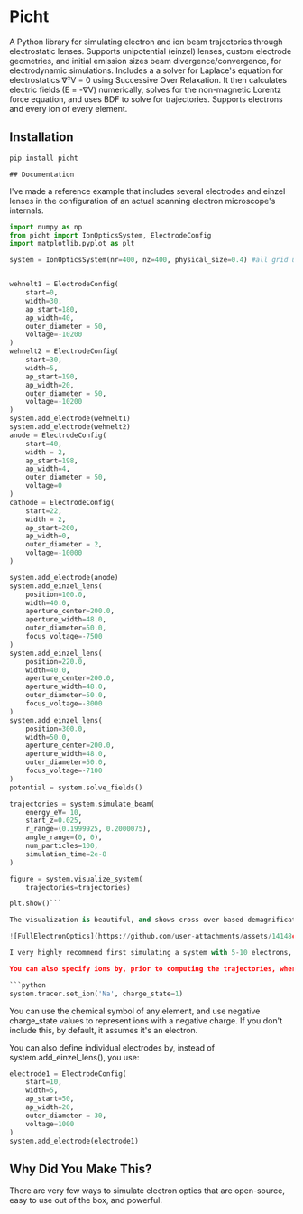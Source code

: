 # Picht

A Python library for simulating electron and ion beam trajectories through electrostatic lenses. Supports unipotential (einzel) lenses, custom electrode geometries, and initial emission sizes beam divergence/convergence, for electrodynamic simulations. Includes a a solver for Laplace's equation for electrostatics ∇²V = 0 using Successive Over Relaxation. It then calculates electric fields (E = -∇V) numerically, solves for the non-magnetic Lorentz force equation, and uses BDF to solve for trajectories. Supports electrons and every ion of every element.

## Installation
```bash
pip install picht
```

    ## Documentation

I've made a reference example that includes several electrodes and einzel lenses in the configuration of an actual scanning electron microscope's internals. 

```python
import numpy as np
from picht import IonOpticsSystem, ElectrodeConfig
import matplotlib.pyplot as plt

system = IonOpticsSystem(nr=400, nz=400, physical_size=0.4) #all grid units are in mm.


wehnelt1 = ElectrodeConfig(
    start=0,
    width=30,
    ap_start=180,
    ap_width=40,
    outer_diameter = 50,
    voltage=-10200
)
wehnelt2 = ElectrodeConfig(
    start=30,
    width=5,
    ap_start=190,
    ap_width=20,
    outer_diameter = 50,
    voltage=-10200
)
system.add_electrode(wehnelt1)
system.add_electrode(wehnelt2)
anode = ElectrodeConfig(
    start=40,
    width = 2,
    ap_start=198,
    ap_width=4,
    outer_diameter = 50,
    voltage=0
)
cathode = ElectrodeConfig(
    start=22,
    width = 2,
    ap_start=200,
    ap_width=0,
    outer_diameter = 2,
    voltage=-10000
)

system.add_electrode(anode)
system.add_einzel_lens(
    position=100.0,
    width=40.0,
    aperture_center=200.0,
    aperture_width=48.0,
    outer_diameter=50.0,
    focus_voltage=-7500
)
system.add_einzel_lens(
    position=220.0,
    width=40.0,
    aperture_center=200.0,
    aperture_width=48.0,
    outer_diameter=50.0,
    focus_voltage=-8000
)
system.add_einzel_lens(
    position=300.0,
    width=50.0,
    aperture_center=200.0,
    aperture_width=48.0,
    outer_diameter=50.0,
    focus_voltage=-7100
)
potential = system.solve_fields()

trajectories = system.simulate_beam(
    energy_eV= 10,  
    start_z=0.025,
    r_range=(0.1999925, 0.2000075),
    angle_range=(0, 0),
    num_particles=100,
    simulation_time=2e-8
)

figure = system.visualize_system(
    trajectories=trajectories)

plt.show()```

The visualization is beautiful, and shows cross-over based demagnification of spherical aberrations, like in real-world electrostatic lenses. In other words, the 'thickness' of the focal point reduces, until the last focal point, which is the thinnest. However, rogue electrons do increase in every crossover, which is also indicative of real-life systems. Apertures are used to mitigate this. 

![FullElectronOptics](https://github.com/user-attachments/assets/14148cd5-3fac-41ae-9801-5afd87e06fbd)

I very highly recommend first simulating a system with 5-10 electrons, and when you're satisfied with how the beam optics looks like, increase the number of electrons to get a more accurate image. The former might take less than 30 seconds, and the latter might take a few minutes.

You can also specify ions by, prior to computing the trajectories, where the below syntax is for an Na+ ion:

```python
system.tracer.set_ion('Na', charge_state=1)
```

You can use the chemical symbol of any element, and use negative charge_state values to represent ions with a negative charge. If you don't include this, by default, it assumes it's an electron.

You can also define individual electrodes by, instead of system.add_einzel_lens(), you use:

```python
electrode1 = ElectrodeConfig(
    start=10,           
    width=5,       
    ap_start=50,        
    ap_width=20,
    outer_diameter = 30,        
    voltage=1000        
)
system.add_electrode(electrode1)
```

## Why Did You Make This?

There are very few ways to simulate electron optics that are open-source, easy to use out of the box, and powerful.

